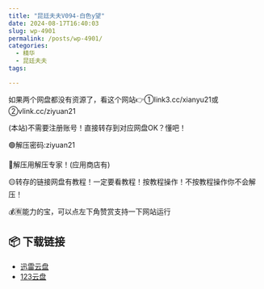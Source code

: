 ```yaml
---
title: "昆廷夫夫V094-白色y望"
date: 2024-08-17T16:40:03
slug: wp-4901
permalink: /posts/wp-4901/
categories:
  - 精华
  - 昆廷夫夫
tags:

---
```


如果两个网盘都没有资源了，看这个网站👉①link3.cc/xianyu21或②vlink.cc/ziyuan21

(本站)不需要注册账号！直接转存到对应网盘OK？懂吧！

🟢解压密码:ziyuan21

🔵解压用解压专家！(应用商店有)

🟡转存的链接网盘有教程！一定要看教程！按教程操作！不按教程操作你不会解压！

💰🈶能力的宝，可以点左下角赞赏支持一下网站运行

## 📦 下载链接
- [迅雷云盘](https://blziyuan21.com/pay-download/4901?key=dea9b819c1&down_id=0)
- [123云盘](https://blziyuan21.com/pay-download/4901?key=dea9b819c1&down_id=1)


